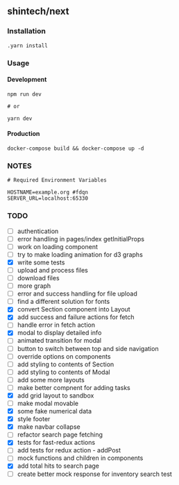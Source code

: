 ## shintech/next

### Installation

    .yarn install
    
### Usage
#### Development
    
    npm run dev
    
    # or
    
    yarn dev
    
#### Production
    docker-compose build && docker-compose up -d
    
### NOTES
    
    # Required Environment Variables
    
    HOSTNAME=example.org #fdqn
    SERVER_URL=localhost:65330
    
### TODO

- [ ] authentication
- [ ] error handling in pages/index getInitialProps
- [ ] work on loading component
- [ ] try to make loading animation for d3 graphs
- [x] write some tests
- [ ] upload and process files
- [ ] download files
- [ ] more graph
- [ ] error and success handling for file upload
- [ ] find a different solution for fonts
- [x] convert Section component into Layout
- [x] add success and failure actions for fetch
- [ ] handle error in fetch action
- [x] modal to display detailed info
- [ ] animated transition for modal
- [ ] button to switch between top and side navigation
- [ ] override options on components
- [ ] add styling to contents of Section
- [ ] add styling to contents of Modal
- [ ] add some more layouts
- [ ] make better compnent for adding tasks
- [x] add grid layout to sandbox
- [ ] make modal movable
- [x] some fake numerical data
- [x] style footer
- [x] make navbar collapse
- [ ] refactor search page fetching
- [x] tests for fast-redux actions
- [ ] add tests for redux action - addPost
- [ ] mock functions and children in components
- [x] add total hits to search page
- [ ] create better mock response for inventory search test